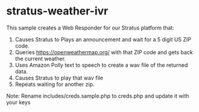 # stratus-weather-ivr

This sample creates a Web Responder for our Stratus platform that:

1. Causes Stratus to Plays an announcement and wait for a 5 digit US ZIP code.
2. Queries https://openweathermap.org/ with that ZIP code and gets back the current weather.
3. Uses Amazon Polly text to speech to create a wav file of the returned data.
4. Causes Stratus to play that wav file
5. Repeats waiting for another zip.

Note:  Rename includes/creds.sample.php to creds.php and update it with your keys

